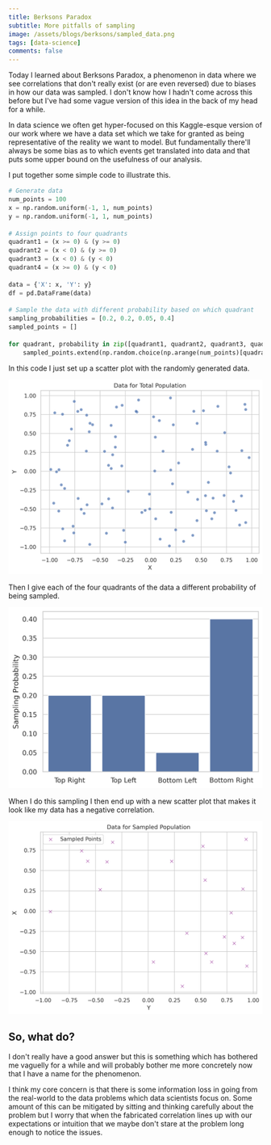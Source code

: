 ```yaml
---
title: Berksons Paradox
subtitle: More pitfalls of sampling
image: /assets/blogs/berksons/sampled_data.png
tags: [data-science]
comments: false
---
```



Today I learned about Berksons Paradox, a phenomenon in data where we see correlations that don't really exist (or are even reversed) due to biases in how our data was sampled. I don't know how I hadn't come across this before but I've had some vague version of this idea in the back of my head for a while.

In data science we often get hyper-focused on this Kaggle-esque version of our work where we have a data set which we take for granted as being representative of the reality we want to model. But fundamentally there'll always be some bias as to which events get translated into data and that puts some upper bound on the usefulness of our analysis.

I put together some simple code to illustrate this.

```python
# Generate data
num_points = 100
x = np.random.uniform(-1, 1, num_points)
y = np.random.uniform(-1, 1, num_points)

# Assign points to four quadrants
quadrant1 = (x >= 0) & (y >= 0)
quadrant2 = (x < 0) & (y >= 0)
quadrant3 = (x < 0) & (y < 0)
quadrant4 = (x >= 0) & (y < 0)

data = {'X': x, 'Y': y}
df = pd.DataFrame(data)

# Sample the data with different probability based on which quadrant
sampling_probabilities = [0.2, 0.2, 0.05, 0.4]
sampled_points = []

for quadrant, probability in zip([quadrant1, quadrant2, quadrant3, quadrant4], sampling_probabilities):
    sampled_points.extend(np.random.choice(np.arange(num_points)[quadrant], int(num_points/4 * probability), replace=False))
```

In this code I just set up a scatter plot with the randomly generated data.

![Random Data](/assets/blogs/berksons/total_data.png)

Then I give each of the four quadrants of the data a different probability of being sampled.

![Sampling Probabilities](/assets/blogs/berksons/sample_prob.png)

When I do this sampling I then end up with a new scatter plot that makes it look like my data has a negative correlation.

![sampled Data](/assets/blogs/berksons/sampled_data.png)

## So, what do?

I don't really have a good answer but this is something which has bothered me vaguelly for a while and will probably bother me more concretely now that I have a name for the phenomenon.

I think my core concern is that there is some information loss in going from the real-world to the data problems which data scientists focus on. Some amount of this can be mitigated by sitting and thinking carefully about the problem but I worry that when the fabricated correlation lines up with our expectations or intuition that we maybe don't stare at the problem long enough to notice the issues.

